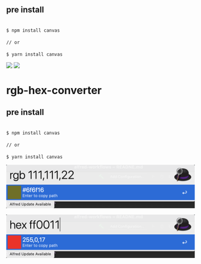 ## pre install

```shell

$ npm install canvas

// or

$ yarn install canvas

```



![](https://img.shields.io/badge/version-v1.0-green?style=for-the-badge)
[![](https://img.shields.io/badge/download-click-blue?style=for-the-badge)](https://github.com/alanhe421/alfred-workflows/raw/master/rgb-hex-converter/RGB-Hex%20converter.alfredworkflow)




<!-- more -->
# rgb-hex-converter


## pre install

```shell

$ npm install canvas

// or

$ yarn install canvas

```


![](screenshots/screenshot.png)

![](screenshots/screenshot2.png)
